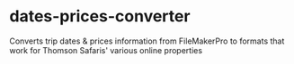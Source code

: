 dates-prices-converter
======================

Converts trip dates &amp; prices information from FileMakerPro to formats that work for Thomson Safaris' various online properties
